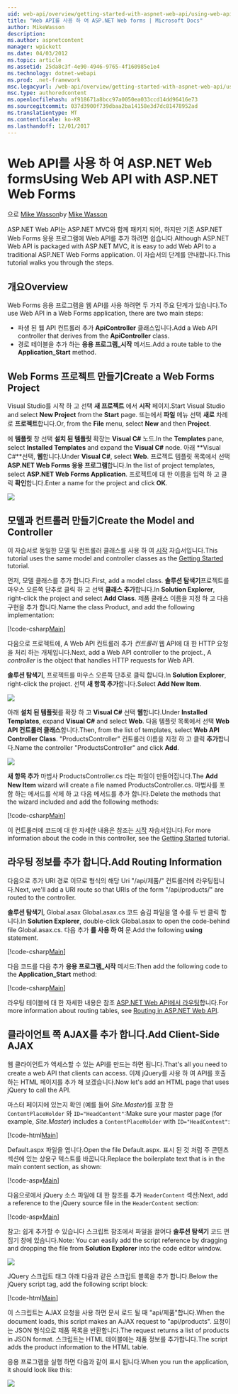 ```yaml
---
uid: web-api/overview/getting-started-with-aspnet-web-api/using-web-api-with-aspnet-web-forms
title: "Web API를 사용 하 여 ASP.NET Web forms | Microsoft Docs"
author: MikeWasson
description: 
ms.author: aspnetcontent
manager: wpickett
ms.date: 04/03/2012
ms.topic: article
ms.assetid: 25da8c3f-4e90-4946-9765-4f160985e1e4
ms.technology: dotnet-webapi
ms.prod: .net-framework
msc.legacyurl: /web-api/overview/getting-started-with-aspnet-web-api/using-web-api-with-aspnet-web-forms
msc.type: authoredcontent
ms.openlocfilehash: af918671a8bcc97a0050ea033ccd14dd96416e73
ms.sourcegitcommit: 037d3900f739dbaa2ba14158e3d7dc81478952ad
ms.translationtype: MT
ms.contentlocale: ko-KR
ms.lasthandoff: 12/01/2017
---
```

<a name="using-web-api-with-aspnet-web-forms"></a><span data-ttu-id="ba605-102">Web API를 사용 하 여 ASP.NET Web forms</span><span class="sxs-lookup"><span data-stu-id="ba605-102">Using Web API with ASP.NET Web Forms</span></span>
====================
<span data-ttu-id="ba605-103">으로 [Mike Wasson](https://github.com/MikeWasson)</span><span class="sxs-lookup"><span data-stu-id="ba605-103">by [Mike Wasson](https://github.com/MikeWasson)</span></span>

<span data-ttu-id="ba605-104">ASP.NET Web API는 ASP.NET MVC와 함께 패키지 되어, 하지만 기존 ASP.NET Web Forms 응용 프로그램에 Web API를 추가 하려면 쉽습니다.</span><span class="sxs-lookup"><span data-stu-id="ba605-104">Although ASP.NET Web API is packaged with ASP.NET MVC, it is easy to add Web API to a traditional ASP.NET Web Forms application.</span></span> <span data-ttu-id="ba605-105">이 자습서의 단계를 안내합니다.</span><span class="sxs-lookup"><span data-stu-id="ba605-105">This tutorial walks you through the steps.</span></span>

## <a name="overview"></a><span data-ttu-id="ba605-106">개요</span><span class="sxs-lookup"><span data-stu-id="ba605-106">Overview</span></span>

<span data-ttu-id="ba605-107">Web Forms 응용 프로그램을 웹 API를 사용 하려면 두 가지 주요 단계가 있습니다.</span><span class="sxs-lookup"><span data-stu-id="ba605-107">To use Web API in a Web Forms application, there are two main steps:</span></span>

- <span data-ttu-id="ba605-108">파생 된 웹 API 컨트롤러 추가 **ApiController** 클래스입니다.</span><span class="sxs-lookup"><span data-stu-id="ba605-108">Add a Web API controller that derives from the **ApiController** class.</span></span>
- <span data-ttu-id="ba605-109">경로 테이블을 추가 하는 **응용 프로그램\_시작** 메서드.</span><span class="sxs-lookup"><span data-stu-id="ba605-109">Add a route table to the **Application\_Start** method.</span></span>

## <a name="create-a-web-forms-project"></a><span data-ttu-id="ba605-110">Web Forms 프로젝트 만들기</span><span class="sxs-lookup"><span data-stu-id="ba605-110">Create a Web Forms Project</span></span>

<span data-ttu-id="ba605-111">Visual Studio를 시작 하 고 선택 **새 프로젝트** 에서 **시작** 페이지.</span><span class="sxs-lookup"><span data-stu-id="ba605-111">Start Visual Studio and select **New Project** from the **Start** page.</span></span> <span data-ttu-id="ba605-112">또는에서 **파일** 메뉴 선택 **새로** 차례로 **프로젝트**합니다.</span><span class="sxs-lookup"><span data-stu-id="ba605-112">Or, from the **File** menu, select **New** and then **Project**.</span></span>

<span data-ttu-id="ba605-113">에 **템플릿** 창 선택 **설치 된 템플릿** 확장는 **Visual C#** 노드.</span><span class="sxs-lookup"><span data-stu-id="ba605-113">In the **Templates** pane, select **Installed Templates** and expand the **Visual C#** node.</span></span> <span data-ttu-id="ba605-114">아래 **Visual C#**선택, **웹**합니다.</span><span class="sxs-lookup"><span data-stu-id="ba605-114">Under **Visual C#**, select **Web**.</span></span> <span data-ttu-id="ba605-115">프로젝트 템플릿 목록에서 선택 **ASP.NET Web Forms 응용 프로그램**합니다.</span><span class="sxs-lookup"><span data-stu-id="ba605-115">In the list of project templates, select **ASP.NET Web Forms Application**.</span></span> <span data-ttu-id="ba605-116">프로젝트에 대 한 이름을 입력 하 고 클릭 **확인**합니다.</span><span class="sxs-lookup"><span data-stu-id="ba605-116">Enter a name for the project and click **OK**.</span></span>

![](using-web-api-with-aspnet-web-forms/_static/image1.png)

## <a name="create-the-model-and-controller"></a><span data-ttu-id="ba605-117">모델과 컨트롤러 만들기</span><span class="sxs-lookup"><span data-stu-id="ba605-117">Create the Model and Controller</span></span>

<span data-ttu-id="ba605-118">이 자습서로 동일한 모델 및 컨트롤러 클래스를 사용 하 여 [시작](tutorial-your-first-web-api.md) 자습서입니다.</span><span class="sxs-lookup"><span data-stu-id="ba605-118">This tutorial uses the same model and controller classes as the [Getting Started](tutorial-your-first-web-api.md) tutorial.</span></span>

<span data-ttu-id="ba605-119">먼저, 모델 클래스를 추가 합니다.</span><span class="sxs-lookup"><span data-stu-id="ba605-119">First, add a model class.</span></span> <span data-ttu-id="ba605-120">**솔루션 탐색기**프로젝트를 마우스 오른쪽 단추로 클릭 하 고 선택 **클래스 추가**합니다.</span><span class="sxs-lookup"><span data-stu-id="ba605-120">In **Solution Explorer**, right-click the project and select **Add Class**.</span></span> <span data-ttu-id="ba605-121">제품 클래스 이름을 지정 하 고 다음 구현을 추가 합니다.</span><span class="sxs-lookup"><span data-stu-id="ba605-121">Name the class Product, and add the following implementation:</span></span>

[!code-csharp[Main](using-web-api-with-aspnet-web-forms/samples/sample1.cs)]

<span data-ttu-id="ba605-122">다음으로 프로젝트에, A Web API 컨트롤러 추가 *컨트롤러* 웹 API에 대 한 HTTP 요청을 처리 하는 개체입니다.</span><span class="sxs-lookup"><span data-stu-id="ba605-122">Next, add a Web API controller to the project., A *controller* is the object that handles HTTP requests for Web API.</span></span>

<span data-ttu-id="ba605-123">**솔루션 탐색기**, 프로젝트를 마우스 오른쪽 단추로 클릭 합니다.</span><span class="sxs-lookup"><span data-stu-id="ba605-123">In **Solution Explorer**, right-click the project.</span></span> <span data-ttu-id="ba605-124">선택 **새 항목 추가**합니다.</span><span class="sxs-lookup"><span data-stu-id="ba605-124">Select **Add New Item**.</span></span>

![](using-web-api-with-aspnet-web-forms/_static/image2.png)

<span data-ttu-id="ba605-125">아래 **설치 된 템플릿**를 확장 하 고 **Visual C#** 선택 **웹**합니다.</span><span class="sxs-lookup"><span data-stu-id="ba605-125">Under **Installed Templates**, expand **Visual C#** and select **Web**.</span></span> <span data-ttu-id="ba605-126">다음 템플릿 목록에서 선택 **Web API 컨트롤러 클래스**합니다.</span><span class="sxs-lookup"><span data-stu-id="ba605-126">Then, from the list of templates, select **Web API Controller Class**.</span></span> <span data-ttu-id="ba605-127">"ProductsController" 컨트롤러 이름을 지정 하 고 클릭 **추가**합니다.</span><span class="sxs-lookup"><span data-stu-id="ba605-127">Name the controller "ProductsController" and click **Add**.</span></span>

![](using-web-api-with-aspnet-web-forms/_static/image3.png)

<span data-ttu-id="ba605-128">**새 항목 추가** 마법사 ProductsController.cs 라는 파일이 만들어집니다.</span><span class="sxs-lookup"><span data-stu-id="ba605-128">The **Add New Item** wizard will create a file named ProductsController.cs.</span></span> <span data-ttu-id="ba605-129">마법사를 포함 하는 메서드를 삭제 하 고 다음 메서드를 추가 합니다.</span><span class="sxs-lookup"><span data-stu-id="ba605-129">Delete the methods that the wizard included and add the following methods:</span></span>

[!code-csharp[Main](using-web-api-with-aspnet-web-forms/samples/sample2.cs)]

<span data-ttu-id="ba605-130">이 컨트롤러에 코드에 대 한 자세한 내용은 참조는 [시작](tutorial-your-first-web-api.md) 자습서입니다.</span><span class="sxs-lookup"><span data-stu-id="ba605-130">For more information about the code in this controller, see the [Getting Started](tutorial-your-first-web-api.md) tutorial.</span></span>

## <a name="add-routing-information"></a><span data-ttu-id="ba605-131">라우팅 정보를 추가 합니다.</span><span class="sxs-lookup"><span data-stu-id="ba605-131">Add Routing Information</span></span>

<span data-ttu-id="ba605-132">다음으로 추가 URI 경로 이므로 형식의 해당 Uri &quot;/api/제품/&quot; 컨트롤러에 라우팅됩니다.</span><span class="sxs-lookup"><span data-stu-id="ba605-132">Next, we'll add a URI route so that URIs of the form &quot;/api/products/&quot; are routed to the controller.</span></span>

<span data-ttu-id="ba605-133">**솔루션 탐색기**, Global.asax Global.asax.cs 코드 숨김 파일을 열 수를 두 번 클릭 합니다.</span><span class="sxs-lookup"><span data-stu-id="ba605-133">In **Solution Explorer**, double-click Global.asax to open the code-behind file Global.asax.cs.</span></span> <span data-ttu-id="ba605-134">다음 추가 **를 사용 하 여** 문.</span><span class="sxs-lookup"><span data-stu-id="ba605-134">Add the following **using** statement.</span></span>

[!code-csharp[Main](using-web-api-with-aspnet-web-forms/samples/sample3.cs)]

<span data-ttu-id="ba605-135">다음 코드를 다음 추가 **응용 프로그램\_시작** 메서드:</span><span class="sxs-lookup"><span data-stu-id="ba605-135">Then add the following code to the **Application\_Start** method:</span></span>

[!code-csharp[Main](using-web-api-with-aspnet-web-forms/samples/sample4.cs)]

<span data-ttu-id="ba605-136">라우팅 테이블에 대 한 자세한 내용은 참조 [ASP.NET Web API에서 라우팅](../web-api-routing-and-actions/routing-in-aspnet-web-api.md)합니다.</span><span class="sxs-lookup"><span data-stu-id="ba605-136">For more information about routing tables, see [Routing in ASP.NET Web API](../web-api-routing-and-actions/routing-in-aspnet-web-api.md).</span></span>

## <a name="add-client-side-ajax"></a><span data-ttu-id="ba605-137">클라이언트 쪽 AJAX를 추가 합니다.</span><span class="sxs-lookup"><span data-stu-id="ba605-137">Add Client-Side AJAX</span></span>

<span data-ttu-id="ba605-138">웹 클라이언트가 액세스할 수 있는 API를 만드는 하면 됩니다.</span><span class="sxs-lookup"><span data-stu-id="ba605-138">That's all you need to create a web API that clients can access.</span></span> <span data-ttu-id="ba605-139">이제 jQuery를 사용 하 여 API를 호출 하는 HTML 페이지를 추가 해 보겠습니다.</span><span class="sxs-lookup"><span data-stu-id="ba605-139">Now let's add an HTML page that uses jQuery to call the API.</span></span>

<span data-ttu-id="ba605-140">마스터 페이지에 있는지 확인 (예를 들어 *Site.Master*)를 포함 한 `ContentPlaceHolder` 와 `ID="HeadContent"`:</span><span class="sxs-lookup"><span data-stu-id="ba605-140">Make sure your master page (for example, *Site.Master*) includes a `ContentPlaceHolder` with `ID="HeadContent"`:</span></span>

[!code-html[Main](using-web-api-with-aspnet-web-forms/samples/sample8.html)]

<span data-ttu-id="ba605-141">Default.aspx 파일을 엽니다.</span><span class="sxs-lookup"><span data-stu-id="ba605-141">Open the file Default.aspx.</span></span> <span data-ttu-id="ba605-142">표시 된 것 처럼 주 콘텐츠 섹션에 있는 상용구 텍스트를 바꿉니다.</span><span class="sxs-lookup"><span data-stu-id="ba605-142">Replace the boilerplate text that is in the main content section, as shown:</span></span>

[!code-aspx[Main](using-web-api-with-aspnet-web-forms/samples/sample5.aspx)]

<span data-ttu-id="ba605-143">다음으로에서 jQuery 소스 파일에 대 한 참조를 추가 `HeaderContent` 섹션:</span><span class="sxs-lookup"><span data-stu-id="ba605-143">Next, add a reference to the jQuery source file in the `HeaderContent` section:</span></span>

[!code-aspx[Main](using-web-api-with-aspnet-web-forms/samples/sample6.aspx?highlight=2)]

<span data-ttu-id="ba605-144">참고: 쉽게 추가할 수 있습니다 스크립트 참조에서 파일을 끌어다 **솔루션 탐색기** 코드 편집기 창에 있습니다.</span><span class="sxs-lookup"><span data-stu-id="ba605-144">Note: You can easily add the script reference by dragging and dropping the file from **Solution Explorer** into the code editor window.</span></span>

![](using-web-api-with-aspnet-web-forms/_static/image4.png)

<span data-ttu-id="ba605-145">JQuery 스크립트 태그 아래 다음과 같은 스크립트 블록을 추가 합니다.</span><span class="sxs-lookup"><span data-stu-id="ba605-145">Below the jQuery script tag, add the following script block:</span></span>

[!code-html[Main](using-web-api-with-aspnet-web-forms/samples/sample7.html)]

<span data-ttu-id="ba605-146">이 스크립트는 AJAX 요청을 사용 하면 문서 로드 될 때 &quot;api/제품&quot;합니다.</span><span class="sxs-lookup"><span data-stu-id="ba605-146">When the document loads, this script makes an AJAX request to &quot;api/products&quot;.</span></span> <span data-ttu-id="ba605-147">요청이는 JSON 형식으로 제품 목록을 반환합니다.</span><span class="sxs-lookup"><span data-stu-id="ba605-147">The request returns a list of products in JSON format.</span></span> <span data-ttu-id="ba605-148">스크립트는 HTML 테이블에는 제품 정보를 추가합니다.</span><span class="sxs-lookup"><span data-stu-id="ba605-148">The script adds the product information to the HTML table.</span></span>

<span data-ttu-id="ba605-149">응용 프로그램을 실행 하면 다음과 같이 표시 됩니다.</span><span class="sxs-lookup"><span data-stu-id="ba605-149">When you run the application, it should look like this:</span></span>

![](using-web-api-with-aspnet-web-forms/_static/image5.png)
